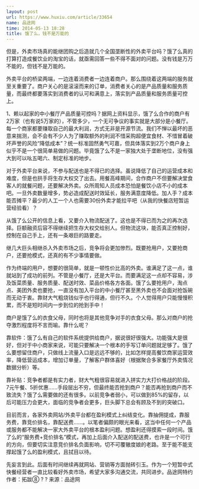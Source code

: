```yaml
---
layout: post
url: https://www.huxiu.com/article/33654
name: 品途网
time: 2014-05-13 18:28
title: 饿了么，钱不是万能的
---
```

但是，外卖市场真的能继团购之后造就几个全国垄断性的外卖平台吗？饿了么真的打算打造成餐饮业的淘宝的话，就亟需回答一些不得不面对的问题。没有钱是万万不能的，但钱不是万能的。

外卖平台的桥梁两端，一边连着消费者一边连着商户。那么围绕着这两端的服务就至关重要了。商户关心的是滚滚而来的订单，消费者关心的是产品质量和服务质量，而最终都要落实到消费者的认可和满意上，落实到产品质量和服务质量可控上。

1、赖以起家的中小餐厅产品质量可控吗？据网上资料显示，饿了么合作的商户有2万家（也有说5万家的），不管多少，一个无可争议的事实就是大部分是小餐厅。每一个商家都要赚取自己的最大利润，方式无非是开源节流。我们不惮以最坏的恶意来揣测，会不会有不少人为了赚取额外的利润不惜采购超便宜食材、不惜冒着破坏声誉的风险“降低成本”？统一标准固然勇气可嘉，但具体落实到2万个商户身上似乎不是一个很简单易做的问题。毕竟饿了么不是一家独大处于垄断地位，没有强大到可以吆五喝六、制定标准的地步。

对于外卖平台来说，不参与配送也是不得已的选择。虽说降低了自己的运营成本和难度，但是也拱手将生存大权交了出去。用餐高峰期间，合作商户不但要解决堂食客人的就餐问题，还要解决外卖。众所周知人员成本恐怕是餐饮小店不小的成本吧。一旦外卖数量增多，势必造成配送时效延长，服务满意度降低。加人手？成本能否摊平？最少的人工一个人也需要30份外卖才能拉平吧（从我的快餐店短暂运营经验看）？

从饿了么公开的信息上看，又要介入物流配送了。这也是不得已而为之的再次选择。巨额融资后容不得继续把生存大权交给别人。但物流这块，能否真正控制好，控制在自己手上，还有一条艰巨的路要走。

继几大巨头相继杀入外卖市场之后，竞争将会更加惨烈。既要抢用户，又要抢商户，还要抢模式，还真的有不少事情要做。

作为终端的用户，想要的很简单，就是一顿性价比高的外卖。谁满足了这一点，谁就站到了成功的前列。不管是小餐厅，还是大平台。而要满足这一点却不容易，涉及饭菜质量、服务质量、配送时效、菜品价格各方各面。饿了么要抢用户，淘点点、美团外卖也要抢，一直没有加入平台的中小餐厅甚至黑外卖也不会面对抢饭碗而无动于衷。靠财大气粗烧钱似乎也行得通，但行不久。个人觉得用户只能慢慢积累，而不是短时间内一步到位的抢到手中！

商户是饿了么的衣食父母，同时也将是其他竞争对手的衣食父母。那么对商户的抢夺激烈程度将不言而喻。靠什么呢？

靠软件：饿了么有自己的软件系统提供给商户，据说很好很强大。功能强大是很好，但对于中小商家来说，可能只要解决一个根本的手写订单问题就足够了。饿了么要想留住商户，只做线上流量入口是远远不够的，比如怎样提高餐饮商家运营效率，降低营运成本，增加订单量，了解客户群体喜好（根据聚合多家餐厅外卖情况数据分析）等。

靠补贴：竞争者都是有实力者，财大气粗很容易就进入拼实力大打价格战的阶段。7元午餐、5折优惠……手段层出不穷，但最终能否抢到商户？能否再抢到商户而不致流失？饿了么需要做的还有很多。以前竞争者弱小，可以做到85%的留存，以后可能压力会更大，面临的竞争者会更多，巨头脚下总会有顾及不到的突破口。

目前而言，各家外卖网站/外卖平台都在盈利模式上纠结变化。靠抽佣提成，靠服务费，靠竞价排名，靠配送费……。以笔者偏颇的眼光来看，这当中任何一个产品或服务都不能解决一家大外卖平台的根本盈利问题。想盈利还得摸索一段时间。饿了么的“服务费+竞价排名”模式，再加上后面介入配送的配送费，也许是一个可行的方向，但要切实注意竞价排名负面影响，切不可覆辙度娘的老路。至于能不能支撑起饿了么的盈利模式，且拭目以待。

先妄言到此。后面有时间继续再就网站、营销等方面抛砖引玉。作为一个短暂中式快餐经营者一直比较看好外卖市场，希望大家多沟通交流，共同进步。品途网特约作者：拓跋⑧ ? ? 来源：品途网

